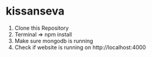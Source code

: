 # kissanseva
1) Clone this Repository
2) Terminal =>  npm install
3) Make sure mongodb is running
4) Check if website is running on http://localhost:4000

